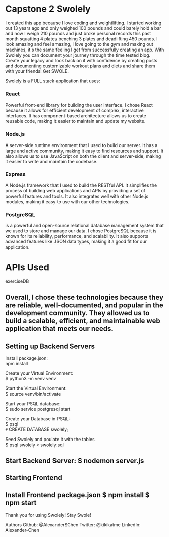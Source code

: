 # Capstone 2 Swolely

I created this app because I love coding and weightlifting. I started working out 13 years ago and only weighed 100 pounds and could barely hold a bar and now I weigh 210 pounds and just broke personal records this past month squatting 4 plates benching 3 plates and deadlifting 450 pounds. I look amazing and feel amazing, I love going to the gym and maxing out machines, it's the same feeling I get from successfully creating an app. With Swolely you can document your journey through the time tested blog. Create your legacy and look back on it with confidence by creating posts and documenting customizable workout plans and diets and share them with your friends! Get SWOLE.

Swolely is a FULL stack application that uses:

### React 
Powerful front-end library for building the user interface. I chose React because it allows for efficient development of complex, interactive interfaces. It has component-based architecture allows us to create reusable code, making it easier to maintain and update my website.

### Node.js
A server-side runtime environment that I used to build our server. It has a large and active community, making it easy to find resources and support. It also allows us to use JavaScript on both the client and server-side, making it easier to write and maintain the codebase.

### Express
A Node.js framework that I used to build the RESTful API. It simplifies the process of building web applications and APIs by providing a set of powerful features and tools. It also integrates well with other Node.js modules, making it easy to use with our other technologies.

### PostgreSQL
is a powerful and open-source relational database management system that we used to store and manage our data. I chose PostgreSQL because it is known for its reliability, performance, and scalability. It also supports advanced features like JSON data types, making it a good fit for our application.

# APIs Used
exerciseDB


Overall, I chose these technologies because they are reliable, well-documented, and popular in the development community. They allowed us to build a scalable, efficient, and maintainable web application that meets our needs.
---
Setting up Backend Servers
---
Install package.json:\
npm install

Create your Virtual Environment:\
$ python3 -m venv venv

Start the Virtual Environment:\
$ source venv/bin/activate

Start your PSQL database:\
$ sudo service postgresql start

Create your Database in PSQL:\
$ psql\
`#` CREATE DATABASE swolely;

Seed Swolely and poulate it with the tables\
$ psql swolely < swolely.sql

Start Backend Server:
$ nodemon server.js
---
Starting Frontend
---
Install Frontend package.json
$ npm install
$ npm start
--- 
Thank you for using Swolely! Stay Swole!

Authors
Github: @AlexanderSChen
Twitter: @kikikatme
LinkedIn: Alexander-Chen

